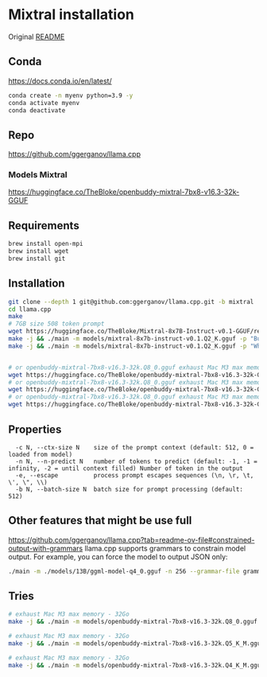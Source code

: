 # Mixtral installation

Original [README](./README.orig.md)

## Conda

https://docs.conda.io/en/latest/

```bash
conda create -n myenv python=3.9 -y
conda activate myenv
conda deactivate
```

## Repo

https://github.com/ggerganov/llama.cpp

### Models Mixtral

https://huggingface.co/TheBloke/openbuddy-mixtral-7bx8-v16.3-32k-GGUF

## Requirements

```bash
brew install open-mpi
brew install wget
brew install git
```

## Installation

```bash
git clone --depth 1 git@github.com:ggerganov/llama.cpp.git -b mixtral
cd llama.cpp
make
# 7GB size 508 token prompt
wget https://huggingface.co/TheBloke/Mixtral-8x7B-Instruct-v0.1-GGUF/resolve/main/mixtral-8x7b-instruct-v0.1.Q2_K.gguf
make -j && ./main -m models/mixtral-8x7b-instruct-v0.1.Q2_K.gguf -p "Building a website can be done in 10 simple steps:\nStep 1:" -e --ctx-size 0
make -j && ./main -m models/mixtral-8x7b-instruct-v0.1.Q2_K.gguf -p "What's a 'Tell me how many country there is in the world ?" -e --ctx-size 0


# or openbuddy-mixtral-7bx8-v16.3-32k.Q8_0.gguf exhaust Mac M3 max memory - 32Go
wget https://huggingface.co/TheBloke/openbuddy-mixtral-7bx8-v16.3-32k-GGUF/resolve/main/openbuddy-mixtral-7bx8-v16.3-32k.Q5_K_M.gguf
# or openbuddy-mixtral-7bx8-v16.3-32k.Q8_0.gguf exhaust Mac M3 max memory - 32Go
wget https://huggingface.co/TheBloke/openbuddy-mixtral-7bx8-v16.3-32k-GGUF/resolve/main/openbuddy-mixtral-7bx8-v16.3-32k.Q8_0.gguf
# or openbuddy-mixtral-7bx8-v16.3-32k.Q8_0.gguf exhaust Mac M3 max memory - 32Go
wget https://huggingface.co/TheBloke/openbuddy-mixtral-7bx8-v16.3-32k-GGUF/resolve/main/openbuddy-mixtral-7bx8-v16.3-32k.Q4_K_M.gguf
```

## Properties

```
  -c N, --ctx-size N    size of the prompt context (default: 512, 0 = loaded from model)
  -n N, --n-predict N   number of tokens to predict (default: -1, -1 = infinity, -2 = until context filled) Number of token in the output
  -e, --escape          process prompt escapes sequences (\n, \r, \t, \', \", \\)
  -b N, --batch-size N  batch size for prompt processing (default: 512)
```

## Other features that might be use full

https://github.com/ggerganov/llama.cpp?tab=readme-ov-file#constrained-output-with-grammars
llama.cpp supports grammars to constrain model output. For example, you can force the model to output JSON only:

```bash
./main -m ./models/13B/ggml-model-q4_0.gguf -n 256 --grammar-file grammars/json.gbnf -p 'Request: schedule a call at 8pm; Command:'
```

## Tries

```bash
# exhaust Mac M3 max memory - 32Go
make -j && ./main -m models/openbuddy-mixtral-7bx8-v16.3-32k.Q8_0.gguf -p "CONTENT HERE" -e --ctx-size 0

# exhaust Mac M3 max memory - 32Go
make -j && ./main -m models/openbuddy-mixtral-7bx8-v16.3-32k.Q5_K_M.gguf -p "CONTENT HERE" -e --ctx-size 0

# exhaust Mac M3 max memory - 32Go
make -j && ./main -m models/openbuddy-mixtral-7bx8-v16.3-32k.Q4_K_M.gguf -p "CONTENT HERE" -e --ctx-size 0

```
